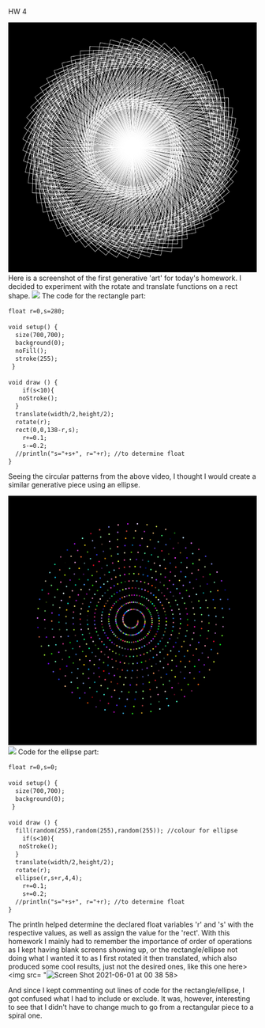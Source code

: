 HW 4

<img src= "https://github.com/safimasafi/introtoim/blob/main/June1/img1.png">
Here is a screenshot of the first generative 'art' for today's homework. I decided to experiment with the rotate and translate functions on a rect shape. 
<img src= "https://user-images.githubusercontent.com/70910372/120238859-22bdfe80-c26e-11eb-848c-78499d0f171c.mov">
The code for the rectangle part:

````
float r=0,s=280;

void setup() {
  size(700,700);
  background(0);
  noFill();
  stroke(255);
 }
 
void draw () {
    if(s<10){
   noStroke();
  }
  translate(width/2,height/2);
  rotate(r);
  rect(0,0,138-r,s);
    r+=0.1;
    s-=0.2;         
  //println("s="+s+", r="+r); //to determine float
}
````
Seeing the circular patterns from the above video, I thought I would create a similar generative piece using an ellipse. 

<img src= "https://github.com/safimasafi/introtoim/blob/main/June1/img2.png">
<img src= "https://user-images.githubusercontent.com/70910372/120239226-d8894d00-c26e-11eb-949a-d7e9cdeef8b9.mov">
Code for the ellipse part:

````
float r=0,s=0;

void setup() {
  size(700,700);
  background(0);
 }
 
void draw () {
  fill(random(255),random(255),random(255)); //colour for ellipse
    if(s<10){
   noStroke();
  }
  translate(width/2,height/2);
  rotate(r);
  ellipse(r,s+r,4,4);
    r+=0.1;
    s+=0.2;         
  //println("s="+s+", r="+r); //to determine float
}
````

The println helped determine the declared float variables 'r' and 's' with the respective values, as well as assign the value for the 'rect'.
With this homework I mainly had to remember the importance of order of operations as I kept having blank screens showing up, or the rectangle/ellipse not doing what I wanted it to as I first rotated it then translated, which also produced some cool results, just not the desired ones, like this one here> <img src= "![Screen Shot 2021-06-01 at 00 38 58](https://user-images.githubusercontent.com/70910372/120240558-edb3ab00-c271-11eb-88f1-e58cda0b679d.png)>


And since I kept commenting out lines of code for the rectangle/ellipse, I got confused what I had to include or exclude. 
It was, however, interesting to see that I didn't have to change much to go from a rectangular piece to a spiral one.
